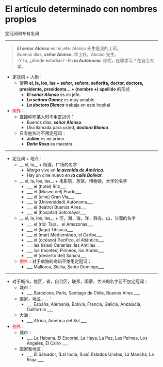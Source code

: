# El artículo determinado con nombres propios
定冠词和专有名词

---

> ___El señor Alonso___ es mi jefe. Alonso 先生是我的上司。 <br>
> Buenos días, ___señor Alonso___. 早上好，Alonso 先生。 <br>
> -Y tú, ¿dónde estudias? -En ___la Autónoma___. 你呢，在哪学习？在自治大学。


- 定冠词 + 人物：
  - 使用 __el, la, los, las + señor, señora, señorita, doctor, doctora, presidente, presidenta... + (nombre +) apellido__ 的形式
    - ___El señor Alonso___ es mi jefe.
    - ___La señora Gómez___ es muy amable.
    - ___La doctora Blanco___ trabaja en este hopital.
- <font color="red">例外</font>：
  - 直接称呼某人时不用定冠词：
    - Buenos días, ___señor Alonso___.
    - Una llamada para usted, ___doctora Blanco___.
  - 只有姓名时不用定冠词：
    - **_Julián_** es mi primo.
    - **_Doña Rosa_** es maestra.

----

- 定冠词 + 地点：
  - __ el, la__ + 街道，广场的名字
    - _Marga_ vive en ___la avenida de América___.
    - Hay un cine nuevo en ___la calle Bolívar___.
  - __ el, la, los, las__ + 电影院，旅馆，博物馆，大学的名字
    - ___ el (hotel) Ritz___
    - ___ el (Museo del) Prado___
    - ___ el (cine) Gran Vía___
    - ___ la (Universidad) Autónoma___
    - ___ el (teatro) Buenos Aires___
    - ___ el (hospital) Sotomayor___
  - __ el, la, los, las__ + 河，湖，海，洋，群岛，山，沙漠的名字
    - ___ el (río) Tajo， el Amazonas___
    - ___ el (lago) Titicaca___
    - ___ el (mar) Medierráneo, el Caribe___
    - ___ el (océano) Pacífico, el Atlántico___
    - ___ las (islas) Canarias, las Antillas___
    - ___ los (montes) Pirineos, los Andes___
    - ___ el (desierto del) Sahara___
  - <font color='red'>例外</font>：对于单独的岛屿不使用定冠词：
    - ___ Mallorca, Sicilia, Santo Domingo___

---

- 对于城市，地区，省，自治区，联邦，国家，大洲的名字前不加定冠词：
  - 城市：
    - ___ Barcelona, París, Santiago de Chile, Buenos Aires ___
  - 国家，地区……：
    - ___ España, Alemania, Bolivia, Francia; Galicia, Andalucía, California ___
  - 大洲：
    - ___ África, América del Sul ___
- <font color='red'>例外</font>：
  - 城市：
    - ___ La Habana, El Escorial, La Haya, La Paz, Las Palmas, Los Ángeles, El Cairo ___
  - 国家和地区：
    - ___ El Salvador, (La) India, (Los) Estados Unidos, La Mancha, La Rioja ___
